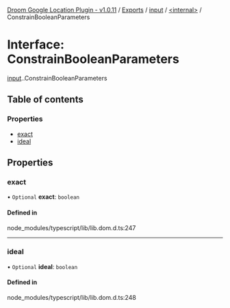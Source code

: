 [Droom Google Location Plugin - v1.0.11](../README.md) / [Exports](../modules.md) / [input](../modules/input.md) / [<internal\>](../modules/input._internal_.md) / ConstrainBooleanParameters

# Interface: ConstrainBooleanParameters

[input](../modules/input.md).[<internal>](../modules/input._internal_.md).ConstrainBooleanParameters

## Table of contents

### Properties

- [exact](input._internal_.ConstrainBooleanParameters.md#exact)
- [ideal](input._internal_.ConstrainBooleanParameters.md#ideal)

## Properties

### exact

• `Optional` **exact**: `boolean`

#### Defined in

node_modules/typescript/lib/lib.dom.d.ts:247

___

### ideal

• `Optional` **ideal**: `boolean`

#### Defined in

node_modules/typescript/lib/lib.dom.d.ts:248
